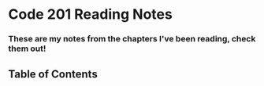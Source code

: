 # Code 201 Reading Notes
### These are my notes from the chapters I've been reading, check them out!

## Table of Contents
